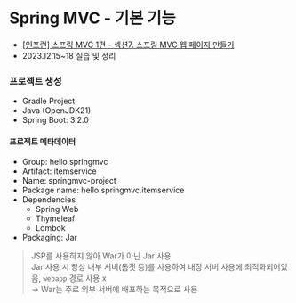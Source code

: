 # Spring MVC - 기본 기능
* [[인프런] 스프링 MVC 1편 - 섹션7. 스프링 MVC 웹 페이지 만들기](https://www.inflearn.com/course/lecture?courseSlug=%EC%8A%A4%ED%94%84%EB%A7%81-mvc-1&unitId=71207&tab=curriculum)
* 2023.12.15~18 실습 및 정리

### 프로젝트 생성
- Gradle Project
- Java (OpenJDK21)
- Spring Boot: 3.2.0
#### 프로젝트 메타데이터
- Group: hello.springmvc
- Artifact: itemservice
- Name: springmvc-project
- Package name: hello.springmvc.itemservice
- Dependencies
  - Spring Web
  - Thymeleaf
  - Lombok
- Packaging: Jar
> JSP를 사용하지 않아 War가 아닌 Jar 사용   
> Jar 사용 시 항상 내부 서버(톰캣 등)를 사용하여 내장 서버 사용에 최적화되어있음, `webapp` 경로 사용 x   
> -> War는 주로 외부 서버에 배포하는 목적으로 사용 
   

